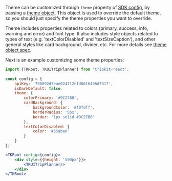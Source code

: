 Theme can be customized through ```theme``` property of [SDK config](TKUIConfig), by passing a
[theme object](TKUITheme). This object is used to override the default theme, so you should just 
specify the theme properties you want to override.

Theme includes properties related to colors (primary, success, info, warning and error) and font type. 
It also includes style objects related to types of text (e.g. 'textColorDisabled' and 'textSizeCaption'),
and other general styles like card background, divider, etc. For more details 
see [theme object spec](TKUITheme).

Next is an example customizing some theme properties:

```jsx
import {TKRoot, TKUITripPlanner} from 'tripkit-react';
        
const config = {
    apiKey: '790892d5eae024712cfd8616496d7317', 
    isDarkDefault: false,
    theme: {
        colorPrimary: '#9C27B0',
        cardBackground: {
            backgroundColor: '#f0fdff',
            borderRadius: '5px',
            border: '1px solid #9C27B0'
        },
        textColorDisabled: {
            color: '#35aba0'
        }    
    }
};

<TKRoot config={config}>
    <div style={{height: '500px'}}>
        <TKUITripPlanner/>
    </div>
</TKRoot>
```